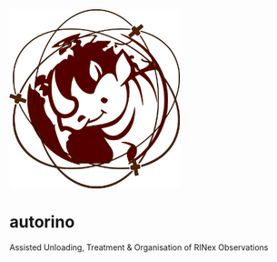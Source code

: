 <img src="./logo_autorino.png" width="300">

# autorino
Assisted Unloading, Treatment & Organisation of RINex Observations

